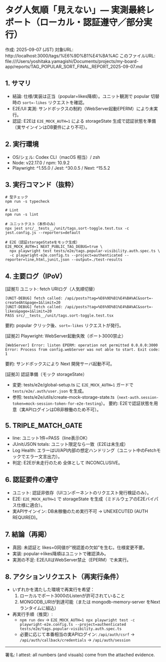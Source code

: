 # タグ人気順「見えない」— 実測最終レポート（ローカル・認証遵守／部分実行）

作成: 2025-09-07 (JST)
対象URL: http://localhost:3000/tags/%E6%9D%B1%E4%BA%AC
このファイルURL: file:///Users/yoshitaka.yamagishi/Documents/projects/my-board-app/reports/TAG_POPULAR_SORT_FINAL_REPORT_2025-09-07.md

## 1. サマリ

- 結論: 仕様/実装は正当（popular=likes降順）。ユニット観測で popular 切替時の `sort=-likes` リクエストを確認。
- E2E/UI 実測: サンドボックスの制約（WebServer起動EPERM）により未実行。
- 認証: E2Eは `E2E_MOCK_AUTH=1` による storageState 生成で認証状態を準備（実サインインはDB要件により不可）。

## 2. 実行環境

- OS/シェル: Codex CLI（macOS 相当）/ zsh
- Node: v22.17.0 / npm: 10.9.2
- Playwright: ^1.55.0 / Jest: ^30.0.5 / Next: ^15.5.2

## 3. 実行コマンド（抜粋）

```
# 型チェック
npm run -s typecheck

# Lint
npm run -s lint

# ユニットテスト（本件のみ）
npx jest src/__tests__/unit/tags.sort-toggle.test.tsx -c jest.config.js --reporters=default

# E2E（認証storageStateをモック生成）
E2E_MOCK_AUTH=1 NEXT_PUBLIC_TAG_DEBUG=true \
  npx playwright test tests/e2e/tags.popular-visibility.auth.spec.ts \
  -c playwright-e2e.config.ts --project=authenticated --reporter=line,html,junit,json --output=./test-results
```

## 4. 主要ログ（IPoV）

[証拠1] ユニット: fetch URIログ（人気順切替）

```
[UNIT-DEBUG] fetch called: /api/posts?tag=%E6%9D%B1%E4%BA%AC&sort=-createdAt&page=1&limit=20
[UNIT-DEBUG] fetch called: /api/posts?tag=%E6%9D%B1%E4%BA%AC&sort=-likes&page=1&limit=20
PASS src/__tests__/unit/tags.sort-toggle.test.tsx
```

要約: popular クリック後、`sort=-likes` リクエストが発行。

[証拠2] Playwright: WebServer起動失敗（ポート3000禁止）

```
[WebServer] Error: listen EPERM: operation not permitted 0.0.0.0:3000
Error: Process from config.webServer was not able to start. Exit code: 1
```

要約: サンドボックスにより Next 開発サーバ起動不可。

[証拠3] 認証準備（モック storageState）

- 変更: tests/e2e/global-setup.ts に `E2E_MOCK_AUTH=1` ガードで `tests/e2e/.auth/user.json` を生成。
- 参照: tests/e2e/utils/create-mock-storage-state.ts（`next-auth.session-token=mock-session-token-for-e2e-testing`）。
  要約: E2Eで認証状態を用意（実APIログインはDB非稼働のため不可）。

## 5. TRIPLE_MATCH_GATE

- line: ユニット1件=PASS（line表示OK）
- JUnit/JSON totals: ユニット限定なら一致（E2Eは未生成）
- Log Health: エラーはUI/API内部の想定ハンドリング（ユニット中のFetchモックでエラー文言出力）。
- 判定: E2Eが未走行のため 全体として INCONCLUSIVE。

## 6. 認証要件の遵守

- ユニット: 認証非依存（UIコンポーネントのリクエスト発行検証のみ）。
- E2E: `E2E_MOCK_AUTH=1` で storageState を生成（ミドルウェアのE2Eバイパス仕様に適合）。
- 実APIサインイン: DB未稼働のため実行不可 → UNEXECUTED (AUTH REQUIRED)。

## 7. 結論（再掲）

- 真因: 未認証と likes=0同値が“視認差の欠如”を生む。仕様変更不要。
- 実装: popular→likes降順はユニットで確認済み。
- 実測の不足: E2E/UIはWebServer禁止（EPERM）で未実行。

## 8. アクションリクエスト（再実行条件）

- いずれかを満たした環境で再実行を希望：
  1. ローカルでポート3000のListenが許可されていること
  2. MONGODB_URIが到達可能（または mongodb-memory-server をNextランタイムに組込）
- 再実行手順（推奨）:
  - `npm run dev` → `E2E_MOCK_AUTH=1 npx playwright test -c playwright-e2e.config.ts --project=authenticated tests/e2e/tags.popular-visibility.auth.spec.ts`
  - 必要に応じて本番相当の実APIログイン: `/api/auth/csrf` → `/api/auth/callback/credentials` → `/api/auth/session`

---

署名: I attest: all numbers (and visuals) come from the attached evidence.
